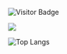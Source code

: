<div align="left">

![Visitor Badge](https://visitor-badge.laobi.icu/badge?page_id=bluntswordman.bluntswordman) 
  
<!--  # *djava adalah koentji* -->
  
  <!--  # *"Curiosity makes you experienced"* -->
  
   <!-- *<p align="end">- SpongeBob SquarePants</p>* -->
  
 <!-- <img src="https://readme-typing-svg.herokuapp.com/?font=&left=true&width=720&height=45&lines=Bokura+ga+deatta+hi+wa+futari+ni+totte+ichibanme+no+kinen+subeki+hi+da+ne;Soshite+kyou+to+iu+hi+wa+futari+ni+totte+nibanme+no+kinen+subeki+hi+da+ne;Kokoro+kara+aiseru+hito;Kokoro+kara+itoshii+hito;Kono+boku+no+ai+no+mannaka+ni+wa+itsumo+kimi+ga+iru+kara" /> -->
  
  <img src="https://readme-typing-svg.herokuapp.com/?font=&left=true&width=720&height=45&lines=Hi,+I'm+Bedy+B+Wijaya;Have+a+nice+day." />
  
<!-- [![An image of @brlnby's Holopin badges, which is a link to view their full Holopin profile](https://holopin.me/brlnby)](https://holopin.io/@brlnby) -->

<!-- ![Github Stats](https://github-readme-stats.vercel.app/api?username=bluntswordman&count_private=true&show_icons=true&include_all_commits=true) -->
![Top Langs](https://github-readme-stats.vercel.app/api/top-langs/?username=bluntswordman&hide=TeX&layout=compact)
  
<!--  [![omae wa mou shindeiru](https://drive.google.com/uc?id=1whuCHBcULiNkdaDxYNY2aXaaPRFYSuz7)](https://github.com/bluntswordman) -->

</div>

